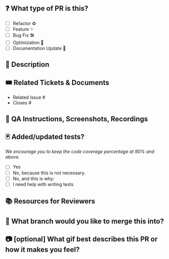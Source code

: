 ## ❓ What type of PR is this?
<!-- 
Raw mode: Write x between the brackets if it is applicable, like this [x]
Reading mode: Check all applicable.
-->
- [ ] Refactor ♻️
- [ ] Feature ✨
- [ ] Bug Fix 🛠️
- [ ] Optimization 🚀
- [ ] Documentation Update 📄

## 💬 Description
<!-- Provide a concise overview of the changes introduced by this PR -->

## 🎟️ Related Tickets & Documents

- Related Issue #
- Closes #

## 🎥 QA Instructions, Screenshots, Recordings
<!-- Include any instructions or visual aids necessary for QA testing -->

## 🃏 Added/updated tests?

_We encourage you to keep the code coverage percentage at 90% and above._

- [ ] Yes
- [ ] No, because this is not necessary.
- [ ] No, and this is why: <!-- Please replace this line with details on why tests have not been included -->
- [ ] I need help with writing tests

## 📚 Resources for Reviewers
<!-- Offer links to relevant documentation, design specs, or other resources to assist reviewers -->

## 🌿 What branch would you like to merge this into?
<!-- Specify the target branch for merging this PR -->

## 📷 \[optional\] What gif best describes this PR or how it makes you feel?
<!-- Share a fitting gif for added context or humor -->

<!-- 
  HELLO! READ ME!
  Is there a blank h2(##) above, remove it please.
-->
